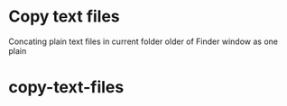 # Copy text files

Concating plain text files in current folder older of Finder window as one plain 
# copy-text-files
